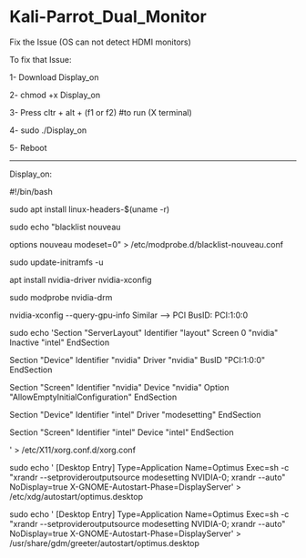 # Kali-Parrot_Dual_Monitor
Fix the Issue (OS can not detect HDMI monitors)



To fix that Issue:

1- Download Display_on 

2- chmod +x Display_on

3- Press cltr + alt + (f1 or f2) #to run (X terminal) 

4- sudo ./Display_on

5- Reboot

--------------------------------------------------------------------

Display_on:

#!/bin/bash

sudo apt install linux-headers-$(uname -r)

sudo echo "blacklist nouveau

options nouveau modeset=0" > /etc/modprobe.d/blacklist-nouveau.conf

sudo update-initramfs -u

apt install nvidia-driver nvidia-xconfig

sudo modprobe nvidia-drm

nvidia-xconfig --query-gpu-info
 Similar --> PCI BusID: PCI:1:0:0

sudo echo 'Section "ServerLayout"
	Identifier "layout"
	Screen 0 "nvidia"
	Inactive "intel"
EndSection
 
Section "Device"
	Identifier "nvidia"
	Driver "nvidia"
	BusID "PCI:1:0:0"
EndSection
 
Section "Screen"
	Identifier "nvidia"
	Device "nvidia"
	Option "AllowEmptyInitialConfiguration"
EndSection
 
Section "Device"
	Identifier "intel"
	Driver "modesetting"
EndSection
 
Section "Screen"
	Identifier "intel"
	Device "intel"
EndSection

' > /etc/X11/xorg.conf.d/xorg.conf

sudo echo '
[Desktop Entry]
Type=Application
Name=Optimus
Exec=sh -c "xrandr --setprovideroutputsource modesetting NVIDIA-0; xrandr --auto"
NoDisplay=true
X-GNOME-Autostart-Phase=DisplayServer' > /etc/xdg/autostart/optimus.desktop 


sudo echo '
[Desktop Entry] 
Type=Application
Name=Optimus
Exec=sh -c "xrandr --setprovideroutputsource modesetting NVIDIA-0; xrandr --auto"
NoDisplay=true
X-GNOME-Autostart-Phase=DisplayServer' > /usr/share/gdm/greeter/autostart/optimus.desktop

